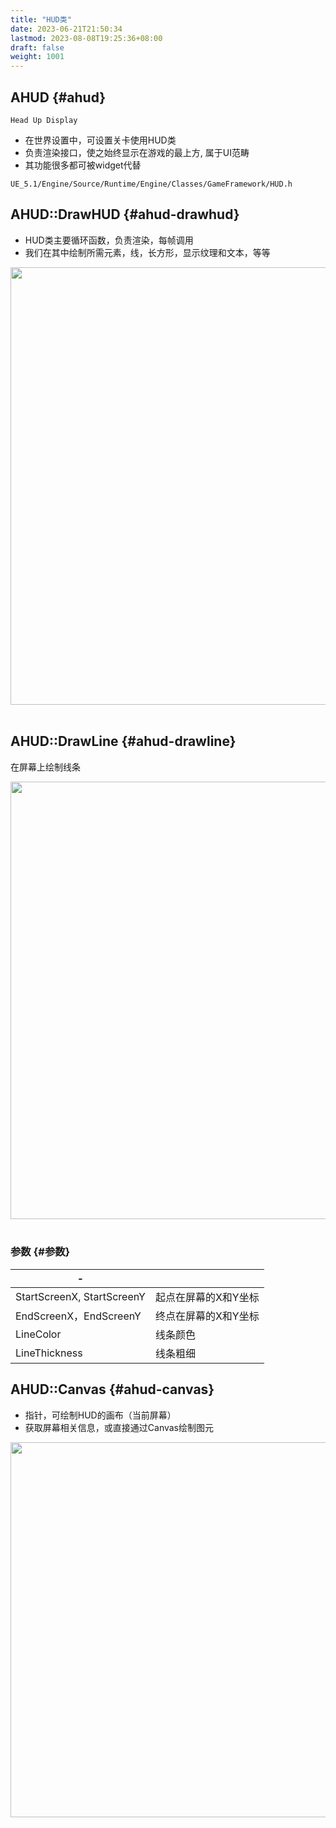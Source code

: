 ```yaml
---
title: "HUD类"
date: 2023-06-21T21:50:34
lastmod: 2023-08-08T19:25:36+08:00
draft: false
weight: 1001
---
```


## AHUD {#ahud}

`Head Up Display` <br/>

-   在世界设置中，可设置关卡使用HUD类 <br/>
-   负责渲染接口，使之始终显示在游戏的最上方, 属于UI范畴 <br/>
-   其功能很多都可被widget代替 <br/>

`UE_5.1/Engine/Source/Runtime/Engine/Classes/GameFramework/HUD.h` <br/>


## AHUD::DrawHUD {#ahud-drawhud}

-   HUD类主要循环函数，负责渲染，每帧调用 <br/>
-   我们在其中绘制所需元素，线，长方形，显示纹理和文本，等等 <br/>

<img src="/pic/API/关卡设置/AHUD/DrawHUD.png" width="700" /> <br/> <br/>


## AHUD::DrawLine {#ahud-drawline}

在屏幕上绘制线条 <br/>

<img src="/pic/API/关卡设置/AHUD/DrawLine.png" width="700" /> <br/> <br/>


### 参数 {#参数}

| -                          |             |
|----------------------------|-------------|
| StartScreenX, StartScreenY | 起点在屏幕的X和Y坐标 |
| EndScreenX，EndScreenY     | 终点在屏幕的X和Y坐标 |
| LineColor                  | 线条颜色    |
| LineThickness              | 线条粗细    |


## AHUD::Canvas {#ahud-canvas}

-   指针，可绘制HUD的画布（当前屏幕） <br/>
-   获取屏幕相关信息，或直接通过Canvas绘制图元 <br/>

<img src="/pic/API/关卡设置/AHUD/Canvas.png" width="600" /> <br/> <br/>

